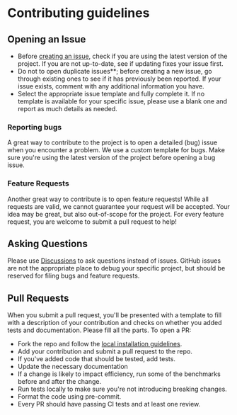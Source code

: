 # Contributing guidelines

## Opening an Issue

- Before [creating an issue](https://help.github.com/en/github/managing-your-work-on-github/creating-an-issue), check if you are using the latest version of the project. If you are not up-to-date, see if updating fixes your issue first.
- Do not to open duplicate issues**; before creating a new issue, go through existing ones to see if it has previously been reported. If your issue exists, comment with any additional information you have.
- Select the appropriate issue template and fully complete it. If no template is available for your specific issue, please use a blank one and report as much details as needed.

### Reporting bugs

A great way to contribute to the project is to open a detailed (bug) issue when you encounter a problem. We use a custom template for bugs. Make sure you're using the latest version of the project before opening a bug issue.

### Feature Requests

Another great way to contribute is to open feature requests!
While all requests are valid, we cannot guarantee your request will be accepted. Your idea may be great, but also out-of-scope for the project.
For every feature request, you are welcome to submit a pull request to help!


## Asking Questions
Please use [Discussions](https://github.com/mlx-graphs/mlx-graphs/discussions) to ask questions instead of issues.
GitHub issues are not the appropriate place to debug your specific project, but should be reserved for filing bugs and feature requests.

## Pull Requests
When you submit a pull request, you'll be presented with a template to fill with a description of your contribution and checks on whether you added tests and documentation. Please fill all the parts.
To open a PR:
- Fork the repo and follow the [local installation guidelines](https://github.com/mlx-graphs/mlx-graphs?tab=readme-ov-file#contributing).
- Add your contribution and submit a pull request to the repo.
- If you've added code that should be tested, add tests.
- Update the necessary documentation
- If a change is likely to impact efficiency, run some of the benchmarks before
   and after the change.
- Run tests locally to make sure you're not introducing breaking changes.
- Format the code using pre-commit.
- Every PR should have passing CI tests and at least one review.
